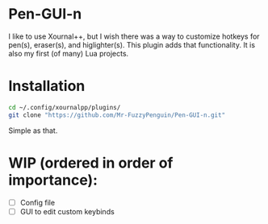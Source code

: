 # Pen-GUI-n
I like to use Xournal++, but I wish there was a way to customize hotkeys for pen(s), eraser(s), and higlighter(s). This plugin adds that functionality. It is also my first (of many) Lua projects.
<br>
# Installation
```bash
cd ~/.config/xournalpp/plugins/
git clone "https://github.com/Mr-FuzzyPenguin/Pen-GUI-n.git"
```
Simple as that.
<br>
# WIP (ordered in order of importance):
- [ ] Config file
- [ ] GUI to edit custom keybinds
